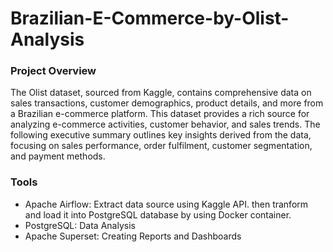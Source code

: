# Brazilian-E-Commerce-by-Olist-Analysis

### Project Overview
The Olist dataset, sourced from Kaggle, contains comprehensive data on sales transactions, customer demographics, product details, and more from a Brazilian e-commerce platform. This dataset provides a rich source for analyzing e-commerce activities, customer behavior, and sales trends. The following executive summary outlines key insights derived from the data, focusing on sales performance, order fulfilment, customer segmentation, and payment methods.

### Tools

- Apache Airflow: Extract data source using Kaggle API. then tranform and load it into PostgreSQL database by using Docker container.
- PostgreSQL: Data Analysis
- Apache Superset: Creating Reports and Dashboards

### 
